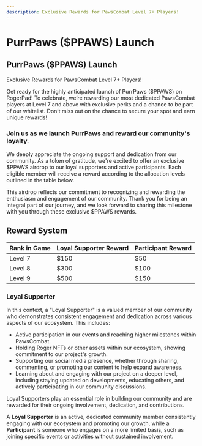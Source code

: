 ```yaml
---
description: Exclusive Rewards for PawsCombat Level 7+ Players!
---
```


# PurrPaws ($PPAWS) Launch

## PurrPaws ($PPAWS) Launch

Exclusive Rewards for PawsCombat Level 7+ Players!

Get ready for the highly anticipated launch of PurrPaws ($PPAWS) on RogerPad! To celebrate, we’re rewarding our most dedicated PawsCombat players at Level 7 and above with exclusive perks and a chance to be part of our whitelist. Don’t miss out on the chance to secure your spot and earn unique rewards!

### &#x20;Join us as we launch PurrPaws and reward our community's loyalty.

We deeply appreciate the ongoing support and dedication from our community. As a token of gratitude, we're excited to offer an exclusive $PPAWS airdrop to our loyal supporters and active participants. Each eligible member will receive a reward according to the allocation levels outlined in the table below.

&#x20;This airdrop reflects our commitment to recognizing and rewarding the enthusiasm and engagement of our community. Thank you for being an integral part of our journey, and we look forward to sharing this milestone with you through these exclusive $PPAWS rewards.

## &#x20;Reward System&#x20;

| Rank in Game | Loyal Supporter Reward | Participant Reward |
| ------------ | ---------------------- | ------------------ |
| Level 7      | $150                   | $50                |
| Level 8      | $300                   | $100               |
| Level 9      | $500                   | $150               |

### &#x20;Loyal Supporter

In this context, a "Loyal Supporter" is a valued member of our community who demonstrates consistent engagement and dedication across various aspects of our ecosystem. This includes:

* Active participation in our events and reaching higher milestones within PawsCombat.
* Holding Roger NFTs or other assets within our ecosystem, showing commitment to our project's growth.
* Supporting our social media presence, whether through sharing, commenting, or promoting our content to help expand awareness.
* Learning about and engaging with our project on a deeper level, including staying updated on developments, educating others, and actively participating in our community discussions.

Loyal Supporters play an essential role in building our community and are rewarded for their ongoing involvement, dedication, and contributions.

A **Loyal Supporter** is an active, dedicated community member consistently engaging with our ecosystem and promoting our growth, while a **Participant** is someone who engages on a more limited basis, such as joining specific events or activities without sustained involvement.

